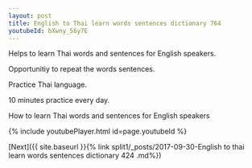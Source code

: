 ```yaml
---
layout: post
title: English to Thai learn words sentences dictionary 764 
youtubeId: bXwny_56y7E
---
```

 
 
Helps to learn Thai words and sentences for English speakers.

Opportunitiy to repeat the words sentences. 

Practice Thai language. 
 
10 minutes practice every day. 
 
How to learn Thai words and sentences for English speakers 
 
{% include youtubePlayer.html id=page.youtubeId %}
 
 
[Next]({{ site.baseurl }}{% link  split1/_posts/2017-09-30-English to thai learn words sentences dictionary 424 .md%})
 
